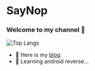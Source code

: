 # SayNop


### Welcome to my channel 👋

<!-- ![Leopold Yang github stats](https://github-readme-stats.vercel.app/api?username=SayNop&show_icons=true) -->
![Top Langs](https://github-readme-stats.vercel.app/api/top-langs/?username=SayNop&layout=compact)
<br>

- 💬 Here is my [blog](https://saynop.github.io/).
- 🤔 Learning android reverse...

<!--
![Top Langs](https://github-readme-stats.vercel.app/api/top-langs/?username=SayNop&layout=compact)
**SayNop/SayNop** is a ✨ _special_ ✨ repository because its `README.md` (this file) appears on your GitHub profile.
Here are some ideas to get you started:
- 🔭 I’m currently working on ...
- 🌱 I’m currently learning ...
- 👯 I’m looking to collaborate on ...
- 🤔 I’m looking for help with ...
- 💬 Ask me about ...
- 📫 How to reach me: ...
- 😄 Pronouns: ...
- ⚡ Fun fact: ...
-->
